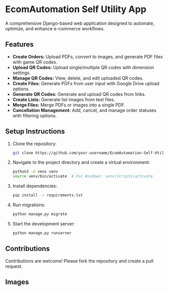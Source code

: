 # EcomAutomation Self Utility App
A comprehensive Django-based web application designed to automate, optimize, and enhance e-commerce workflows.

## Features
- **Create Orders:** Upload PDFs, convert to images, and generate PDF files with game QR codes.
- **Upload QR Codes:** Upload single/multiple QR codes with dimension settings.
- **Manage QR Codes:** View, delete, and edit uploaded QR codes.
- **Create Files:** Generate PDFs from user input with Google Drive upload options.
- **Generate QR Codes:** Generate and upload QR codes from links.
- **Create Lists:** Generate list images from text files.
- **Merge Files:** Merge PDFs or images into a single PDF.
- **Cancellation Management:** Add, cancel, and manage order statuses with filtering options.

## Setup Instructions
1. Clone the repository:
   ```bash
   git clone https://github.com/your-username/EcomAutomation-Self-Utility-App.git
   ```
2. Navigate to the project directory and create a virtual environment:
   ```bash
   python3 -m venv venv
   source venv/bin/activate  # For Windows: venv\Scripts\activate
   ```
3. Install dependencies:
   ```bash
   pip install -r requirements.txt
   ```
4. Run migrations:
   ```bash
   python manage.py migrate
   ```
5. Start the development server:
   ```bash
   python manage.py runserver
   ```

## Contributions
Contributions are welcome! Please fork the repository and create a pull request.

## Images

